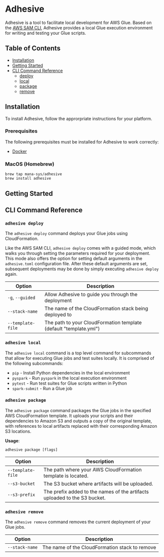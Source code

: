 # Adhesive

Adhesive is a tool to facilitate local development for AWS Glue. Based on the
[AWS SAM CLI](https://github.com/awslabs/aws-sam-cli), Adhesive provides a 
local Glue execution environment for writing and testing your Glue
scripts.

## Table of Contents

- [Installation](#Installation)
- [Getting Started](#getting-started)
- [CLI Command Reference](#cli-command-reference)
  * [deploy](#adhesive-deploy)
  * [local](#adhesive-local)
  * [package](#adhesive-package)
  * [remove](#adhesive-remove)

## Installation
To install Adhesive, follow the approrpriate instructions for your platform.

### Prerequisites
The following prerequisites must be installed for Adhesive to work correctly:
- [Docker](https://docs.docker.com/install/)

### MacOS (Homebrew)
```shell script
brew tap mana-sys/adhesive
brew install adhesive
```

## <a name="getting-started"></a>Getting Started

## <a name="cli-command-reference"></a>CLI Command Reference

### `adhesive deploy`
The `adhesive deploy` command deploys your Glue jobs using CloudFormation.

Like the AWS SAM CLI, `adhesive deploy` comes with a guided mode, which walks
you through setting the parameters required for your deployment. This mode also
offers the option for setting default arguments in the `adhesive.toml` 
configuration file. After these default arguments are set, subsequent 
deployments may be done by simply executing `adhesive deploy` again.

| Option | Description |
| --- | --- |
| `-g`, `--guided` | Allow Adhesive to guide you through the deployment |
| `--stack-name` | The name of the CloudFormation stack being deployed to |
| `--template-file` |  The path to your CloudFormation template (default "template.yml") |

### `adhesive local`
The `adhesive local` command is a top level command for subcommands that 
allow for executing Glue jobs and test suites locally. It is comprised
of the following subcommands:
- `pip` - Install Python dependencies in the local environment
- `pyspark` - Run `pyspark` in the local execution environment
- `pytest` - Run test suites for Glue scripts written in Python
- `spark-submit` - Run a Glue job

### `adhesive package`
The `adhesive package` command packages the Glue jobs in the specified
AWS CloudFormation template. It uploads your scripts and their dependencies
to Amazon S3 and outputs a copy of the original template, with references
to local artifacts replaced with their corresponding Amazon S3 locations.

**Usage**:
```
adhesive package [flags]
```

| Option | Description |
| --- | --- |
| `--template-file` | The path where your AWS CloudFormation template is located. |
| `--s3-bucket` | The S3 bucket where artifacts will be uploaded. |
| `--s3-prefix` | The prefix added to the names of the artifacts uploaded to the S3 bucket. |

### `adhesive remove`
The `adhesive remove` command removes the current deployment of your Glue jobs.

| Option | Description |
| --- | --- |
| `--stack-name` | The name of the CloudFormation stack to remove |

